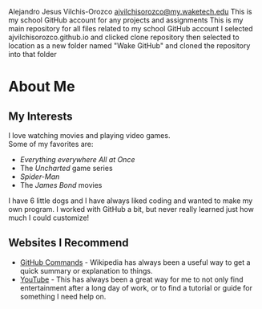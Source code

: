 Alejandro Jesus Vilchis-Orozco ajvilchisorozco@my.waketech.edu
This is my school GitHub account for any projects and assignments
This is my main repository for all files related to my school GitHub account
I selected ajvilchisorozco.github.io and clicked clone repository then selected to location as a new folder named "Wake GitHub" and cloned the repository into that folder

# About Me

## My Interests
I love watching movies and playing video games.  
Some of my favorites are:
* _Everything everywhere All at Once_
* The _Uncharted_ game series
* _Spider-Man_
* The _James Bond_ movies

I have 6 little dogs and I have always liked coding and wanted to make my own program. I worked with GitHub a bit, but never really learned just how much I could customize!
## Websites I Recommend
* [GitHub Commands](https://www.wikipedia.org/) - Wikipedia has always been a useful way to get a quick summary or explanation to things.
* [YouTube](www.youtube.com) - This has always been a great way for me to not only find entertainment after a long day of work, or to find a tutorial or guide for something I need help on.